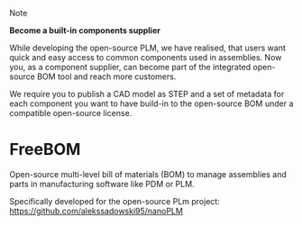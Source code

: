 > [!NOTE]
> **Become a built-in components supplier**
> 
> While developing the open-source PLM, we have realised, that users want quick and easy access to common components used in assemblies.
> Now you, as a component supplier, can become part of the integrated open-source BOM tool and reach more customers.
>
> We require you to publish a CAD model as STEP and a set of metadata for each component you want to have build-in to the open-source BOM under a compatible open-source license.


# FreeBOM
Open-source multi-level bill of materials (BOM) to manage assemblies and parts in manufacturing software like PDM or PLM.

Specifically developed for the open-source PLm project: https://github.com/alekssadowski95/nanoPLM
